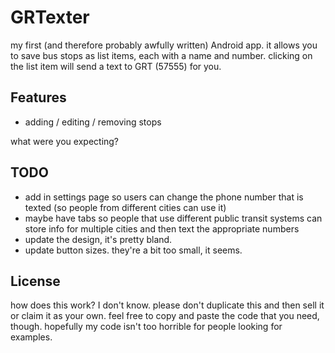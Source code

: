 GRTexter
========

my first (and therefore probably awfully written) Android app. it allows you to save bus stops as list items, each with a name and number. clicking on the list item will send a text to GRT (57555) for you.

## Features
- adding / editing / removing stops

what were you expecting?

## TODO
- add in settings page so users can change the phone number that is texted (so people from different cities can use it)
- maybe have tabs so people that use different public transit systems can store info for multiple cities and then text the appropriate numbers
- update the design, it's pretty bland.
- update button sizes. they're a bit too small, it seems.

## License
how does this work? I don't know. please don't duplicate this and then sell it or claim it as your own. feel free to copy and paste the code that you need, though. hopefully my code isn't too horrible for people looking for examples.